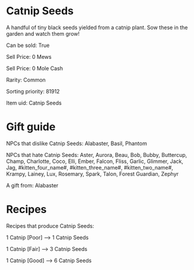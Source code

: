 # Catnip Seeds

A handful of tiny black seeds yielded from a catnip plant. Sow these in the garden and watch them grow!

Can be sold: True

Sell Price: 0 Mews

Sell Price: 0 Mole Cash

Rarity: Common

Sorting priority: 81912

Item uid: Catnip Seeds

# Gift guide

NPCs that dislike Catnip Seeds: Alabaster, Basil, Phantom

NPCs that hate Catnip Seeds: Aster, Aurora, Beau, Bob, Bubby, Buttercup, Champ, Charlotte, Coco, Elli, Ember, Falcon, Fliss, Garlic, Glimmer, Jack, Jag, #kitten_four_name#, #kitten_three_name#, #kitten_two_name#, Krampy, Lainey, Lux, Rosemary, Spark, Talon, Forest Guardian, Zephyr

A gift from: Alabaster

# Recipes

Recipes that produce Catnip Seeds:

1 Catnip [Poor] --> 1 Catnip Seeds

1 Catnip [Fair] --> 3 Catnip Seeds

1 Catnip [Good] --> 6 Catnip Seeds
